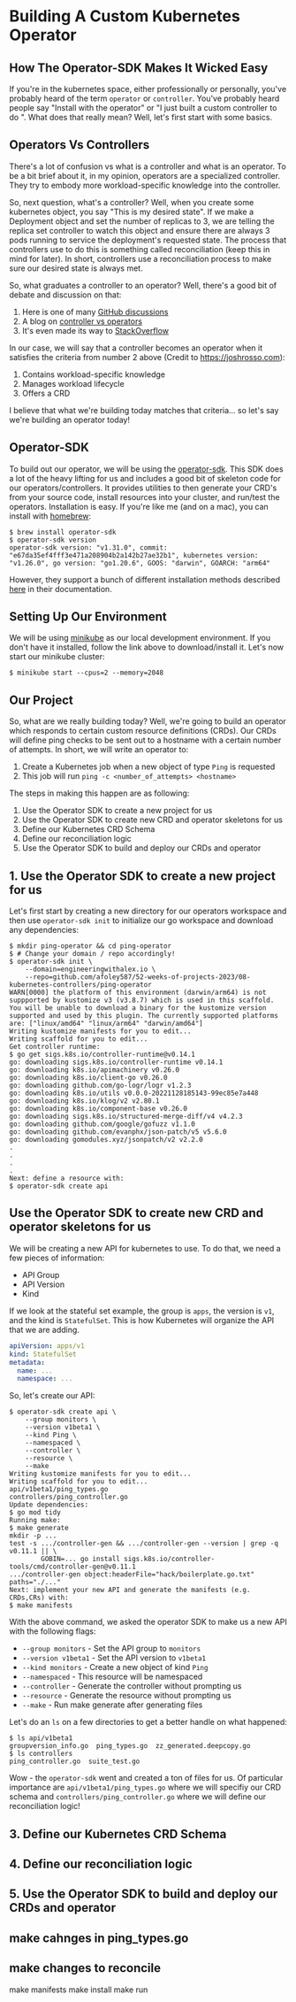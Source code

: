 # Building A Custom Kubernetes Operator
## How The Operator-SDK Makes It Wicked Easy

If you're in the kubernetes space, either professionally or personally, 
you've probably heard of the term `operator` or `controller`. You've 
probably heard people say "Install <XYZ> with the operator" or 
"I just built a custom controller to do <ABC>". What does that really mean?
Well, let's first start with some basics.

## Operators Vs Controllers
There's a lot of confusion vs what is a controller and what is an operator.
To be a bit brief about it, in my opinion, operators are a specialized 
controller. They try to embody more workload-specific knowledge into
the controller. 

So, next question, what's a controller? Well, when you create some kubernetes
object, you say "This is my desired state". If we make a Deployment object and
set the number of replicas to 3, we are telling the replica set controller to
watch this object and ensure there are always 3 pods running to service the
deployment's requested state. The process that controllers use to do this
is something called reconciliation (keep this in mind for later). In short, 
controllers use a reconciliation process to make sure our desired state is 
always met.

So, what graduates a controller to an operator? Well, there's a good bit
of debate and discussion on that:

1. Here is one of many [GitHub discussions](https://github.com/kubeflow/training-operator/issues/300)
2. A blog on [controller vs operators](https://joshrosso.com/docs/2019/2019-10-13-controllers-and-operators/)
3. It's even made its way to [StackOverflow](https://stackoverflow.com/questions/47848258/what-is-the-difference-between-a-kubernetes-controller-and-a-kubernetes-operator)

In our case, we will say that a controller becomes an operator when it 
satisfies the criteria from number 2 above (Credit to https://joshrosso.com):

1. Contains workload-specific knowledge
2. Manages workload lifecycle
3. Offers a CRD

I believe that what we're building today matches that criteria...
so let's say we're building an operator today!

## Operator-SDK

To build out our operator, we will be using the 
[operator-sdk](https://sdk.operatorframework.io/). This SDK does a lot
of the heavy lifting for us and includes a good bit of skeleton code
for our operators/controllers. It provides utilities to then generate
your CRD's from your source code, install resources into your cluster,
and run/test the operators. Installation is easy. If you're like me (and
on a mac), you can install with [homebrew](https://brew.sh/):

```shell
$ brew install operator-sdk
$ operator-sdk version
operator-sdk version: "v1.31.0", commit: "e67da35ef4fff3e471a208904b2a142b27ae32b1", kubernetes version: "v1.26.0", go version: "go1.20.6", GOOS: "darwin", GOARCH: "arm64"
```

However, they support a bunch of different installation methods described
[here](https://sdk.operatorframework.io/docs/installation/) in their documentation.

## Setting Up Our Environment
We will be using [minikube](https://minikube.sigs.k8s.io/docs/start/) 
as our local development environment. If you don't have it installed, 
follow the link above to download/install it. Let's now start our
minikube cluster:

```shell
$ minikube start --cpus=2 --memory=2048
```



## Our Project
So, what are we really building today? Well, we're going to build an operator
which responds to certain custom resource definitions (CRDs). Our CRDs will
define ping checks to be sent out to a hostname with a certain number of attempts.
In short, we will write an operator to:

1. Create a Kubernetes job when a new object of type `Ping` is requested
2. This job will run `ping -c <number_of_attempts> <hostname>`

The steps in making this happen are as following:

1. Use the Operator SDK to create a new project for us
2. Use the Operator SDK to create new CRD and operator skeletons for us
3. Define our Kubernetes CRD Schema
4. Define our reconciliation logic
5. Use the Operator SDK to build and deploy our CRDs and operator

## 1. Use the Operator SDK to create a new project for us

Let's first start by creating a new directory for our operators workspace 
and then use `operator-sdk init` to initialize our go workspace and download
any dependencies:

```shell
$ mkdir ping-operator && cd ping-operator
$ # Change your domain / repo accordingly!
$ operator-sdk init \
    --domain=engineeringwithalex.io \
    --repo=github.com/afoley587/52-weeks-of-projects-2023/08-kubernetes-controllers/ping-operator
WARN[0000] the platform of this environment (darwin/arm64) is not suppported by kustomize v3 (v3.8.7) which is used in this scaffold. You will be unable to download a binary for the kustomize version supported and used by this plugin. The currently supported platforms are: ["linux/amd64" "linux/arm64" "darwin/amd64"] 
Writing kustomize manifests for you to edit...
Writing scaffold for you to edit...
Get controller runtime:
$ go get sigs.k8s.io/controller-runtime@v0.14.1
go: downloading sigs.k8s.io/controller-runtime v0.14.1
go: downloading k8s.io/apimachinery v0.26.0
go: downloading k8s.io/client-go v0.26.0
go: downloading github.com/go-logr/logr v1.2.3
go: downloading k8s.io/utils v0.0.0-20221128185143-99ec85e7a448
go: downloading k8s.io/klog/v2 v2.80.1
go: downloading k8s.io/component-base v0.26.0
go: downloading sigs.k8s.io/structured-merge-diff/v4 v4.2.3
go: downloading github.com/google/gofuzz v1.1.0
go: downloading github.com/evanphx/json-patch/v5 v5.6.0
go: downloading gomodules.xyz/jsonpatch/v2 v2.2.0
.
.
.
.
Next: define a resource with:
$ operator-sdk create api
```

## Use the Operator SDK to create new CRD and operator skeletons for us

We will be creating a new API for kubernetes to use. To do that, we need a few
pieces of information:

* API Group
* API Version
* Kind

If we look at the stateful set example, the group is `apps`, the
version is `v1`, and the kind is `StatefulSet`. This is how Kubernetes
will organize the API that we are adding.

```yaml
apiVersion: apps/v1
kind: StatefulSet
metadata:
  name: ...
  namespace: ...
```

So, let's create our API:

```shell
$ operator-sdk create api \
    --group monitors \
    --version v1beta1 \
    --kind Ping \
    --namespaced \
    --controller \
    --resource \
    --make
Writing kustomize manifests for you to edit...
Writing scaffold for you to edit...
api/v1beta1/ping_types.go
controllers/ping_controller.go
Update dependencies:
$ go mod tidy
Running make:
$ make generate
mkdir -p ...
test -s .../controller-gen && .../controller-gen --version | grep -q v0.11.1 || \
        GOBIN=... go install sigs.k8s.io/controller-tools/cmd/controller-gen@v0.11.1
.../controller-gen object:headerFile="hack/boilerplate.go.txt" paths="./..."
Next: implement your new API and generate the manifests (e.g. CRDs,CRs) with:
$ make manifests
```

With the above command, we asked the operator SDK to make us a new API with
the following flags:

* `--group monitors` - Set the API group to `monitors`
* `--version v1beta1` - Set the API version to `v1beta1`
* `--kind monitors` - Create a new object of kind `Ping`
* `--namespaced` - This resource will be namespaced
* `--controller` - Generate the controller without prompting us
* `--resource` - Generate the resource without prompting us
* `--make` - Run make generate after generating files

Let's do an `ls` on a few directories to get a better handle on what happened:

```shell
$ ls api/v1beta1
groupversion_info.go  ping_types.go  zz_generated.deepcopy.go
$ ls controllers 
ping_controller.go  suite_test.go
```

Wow - the `operator-sdk` went and created a ton of files for us. Of particular
importance are `api/v1beta1/ping_types.go` where we will specifiy our CRD schema
and `controllers/ping_controller.go` where we will define our reconciliation logic!

## 3. Define our Kubernetes CRD Schema
## 4. Define our reconciliation logic
## 5. Use the Operator SDK to build and deploy our CRDs and operator
## make cahnges in ping_types.go

## make changes to reconcile

make manifests
make install
make run

